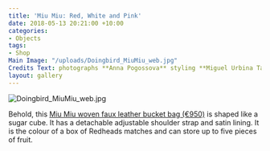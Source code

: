 ```yaml
---
title: 'Miu Miu: Red, White and Pink'
date: 2018-05-13 20:21:00 +10:00
categories:
- Objects
tags:
- Shop
Main Image: "/uploads/Doingbird_MiuMiu_web.jpg"
Credits Text: photographs **Anna Pogossova** styling **Miguel Urbina Tan**
layout: gallery
---
```


![Doingbird_MiuMiu_web.jpg](/uploads/Doingbird_MiuMiu_web.jpg)

Behold, this [Miu Miu woven faux leather bucket bag (€950)](https://store.miumiu.com/en/miumiuit/handbags/5BE022-2BU1-F0WO7-V-OOO) is shaped like a sugar cube. It has a detachable adjustable shoulder strap and satin lining. It is the colour of a box of Redheads matches and can store up to five pieces of fruit.